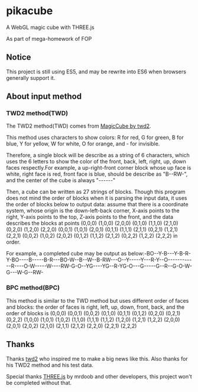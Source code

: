 # pikacube
A WebGL magic cube with THREE.js

As part of mega-homework of FOP

## Notice
This project is still using ES5, and may be rewrite into ES6 when browsers generally support it.

## About input method
### TWD2 method(TWD)
The TWD2 method(TWD) comes from [MagicCube by twd2](https://github.com/twd2/MagicCube).

This method uses characters to show colors: R for red, G for green, B for blue, Y for yellow, W for white, O for orange, and - for invisible.

Therefore, a single block will be describe as a string of 6 characters, which uses the 6 letters to show the color of the front, back, left, right, up, down faces respectly.For example, a up-right-front corner block whose up face is white, right face is red, front face is blue, should be describe as "B--RW-", and the center of the cube is always "------"

Then, a cube can be written as 27 strings of blocks. Though this program does not mind the order of blocks when it is parsing the input data, it uses the order of blocks below to output data: assume that there is a coordinate system, whose origin is the down-left-back corner, X-axis points to the right, Y-axis points to the top, Z-axis points to the front, and the data describes the blocks at points (0,0,0) (1,0,0) (2,0,0) (0,1,0) (1,1,0) (2,1,0) (0,2,0) (1,2,0) (2,2,0) (0,0,1) (1,0,1) (2,0,1) (0,1,1) (1,1,1) (2,1,1) (0,2,1) (1,2,1) (2,2,1) (0,0,2) (1,0,2) (2,0,2) (0,1,2) (1,1,2) (2,1,2) (0,2,2) (1,2,2) (2,2,2) in order.

For example, a completed cube may be output as below:-BO--Y-B---Y-B-R-Y-BO----B-----B-R---BO-W--B--W--B-RW---O--Y-----Y---R-Y--O------------R----O-W-----W----RW-G-O--YG----YG--R-YG-O---G-----G--R--G-O-W-G---W-G--RW-

### BPC method(BPC)
This method is similar to the TWD method but uses different order of faces and blocks: the order of faces is right, left, up, down, front, back, and the order of blocks is (0,0,0) (0,0,1) (0,0,2) (0,1,0) (0,1,1) (0,1,2) (0,2,0) (0,2,1) (0,2,2) (1,0,0) (1,0,1) (1,0,2) (1,1,0) (1,1,1) (1,1,2) (1,2,0) (1,2,1) (1,2,2) (2,0,0) (2,0,1) (2,0,2) (2,1,0) (2,1,1) (2,1,2) (2,2,0) (2,2,1) (2,2,2)

## Thanks
Thanks [twd2](https://github.com/twd2) who inspired me to make a big news like this. Also thanks for his TWD2 method and his test data.

Special thanks [THREE.js](http://threejs.org) by mrdoob and other developers, this project won't be completed without that.
